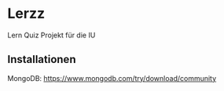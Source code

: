 # Lerzz
Lern Quiz Projekt für die IU

## Installationen
MongoDB: https://www.mongodb.com/try/download/community 
